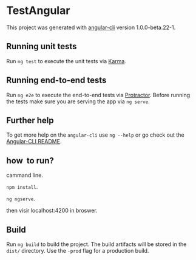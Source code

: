 # TestAngular

This project was generated with [angular-cli](https://github.com/angular/angular-cli) version 1.0.0-beta.22-1.

## Running unit tests

Run `ng test` to execute the unit tests via [Karma](https://karma-runner.github.io).

## Running end-to-end tests

Run `ng e2e` to execute the end-to-end tests via [Protractor](http://www.protractortest.org/).
Before running the tests make sure you are serving the app via `ng serve`.


## Further help

To get more help on the `angular-cli` use `ng --help` or go check out the [Angular-CLI README](https://github.com/angular/angular-cli/blob/master/README.md).
## how  to run?

cammand line.  

`npm install`.

`ng ngserve`.

then visir localhost:4200 in broswer.
 
## Build

Run `ng build` to build the project. The build artifacts will be stored in the `dist/` directory. Use the `-prod` flag for a production build.
